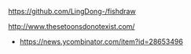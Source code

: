 https://github.com/LingDong-/fishdraw 

http://www.thesetoonsdonotexist.com/
* https://news.ycombinator.com/item?id=28653496